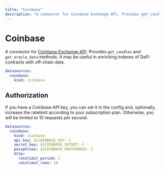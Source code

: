```yaml
---
title: "Coinbase"
description: "A connector for Coinbase Exchange API. Provides get_candles and get_oracle_data methods. It may be useful in enriching indexes of DeFi contracts with off-chain data."
---
```


# Coinbase

A connector for [Coinbase Exchange API](https://docs.cloud.coinbase.com/exchange/docs/welcome). Provides `get_candles` and `get_oracle_data` methods. It may be useful in enriching indexes of DeFi contracts with off-chain data.

```yaml [dipdup.yaml]
datasources:
  coinbase:
    kind: coinbase
```

## Authorization

If you have a Coinbase API key, you can set it in the config and, optionally, increase the ratelimit according to your subscription plan. Otherwise, you will be limited to 10 requests per second.

```yaml [dipdup.yaml]
datasources:
  coinbase:
    kind: coinbase
    api_key: ${COINBASE_KEY:-}
    secret_key: ${COINBASE_SECRET:-}
    passphrase: ${COINBASE_PASSPHRASE:-}
    http:
      ratelimit_period: 1
      ratelimit_rate: 10
```
